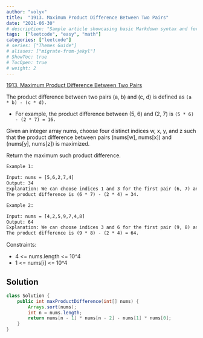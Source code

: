 ```yaml
---
author: "volyx"
title:  "1913. Maximum Product Difference Between Two Pairs"
date: "2021-06-30"
# description: "Sample article showcasing basic Markdown syntax and formatting for HTML elements."
tags:  ["leetcode", "easy", "math"]
categories: ["leetcode"]
# series: ["Themes Guide"]
# aliases: ["migrate-from-jekyl"]
# ShowToc: true
# TocOpen: true
# weight: 2
---
```


[1913. Maximum Product Difference Between Two Pairs](https://leetcode.com/problems/maximum-product-difference-between-two-pairs/)

The product difference between two pairs (a, b) and (c, d) is defined as `(a * b) - (c * d).`

- For example, the product difference between (5, 6) and (2, 7) is `(5 * 6) - (2 * 7) = 16.`

Given an integer array nums, choose four distinct indices w, x, y, and z such that the product difference between pairs (nums[w], nums[x]) and (nums[y], nums[z]) is maximized.

Return the maximum such product difference.

```txt
Example 1:

Input: nums = [5,6,2,7,4]
Output: 34
Explanation: We can choose indices 1 and 3 for the first pair (6, 7) and indices 2 and 4 for the second pair (2, 4).
The product difference is (6 * 7) - (2 * 4) = 34.

Example 2:

Input: nums = [4,2,5,9,7,4,8]
Output: 64
Explanation: We can choose indices 3 and 6 for the first pair (9, 8) and indices 1 and 5 for the second pair (2, 4).
The product difference is (9 * 8) - (2 * 4) = 64.
```

Constraints:

- 4 <= nums.length <= 10^4
- 1 <= nums[i] <= 10^4

## Solution

```java
class Solution {
    public int maxProductDifference(int[] nums) {
        Arrays.sort(nums);
        int n = nums.length;
        return nums[n - 1] * nums[n - 2] - nums[1] * nums[0];
    }
}
```
